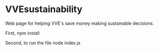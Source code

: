 # VVEsustainability
Web page for helping VVE's save money making sustainable decisions. 

First,
npm install

Second, to run the file 
node index.js
